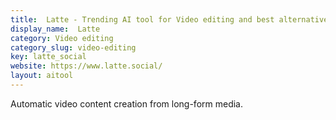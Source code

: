 ```yaml
---
title:  Latte - Trending AI tool for Video editing and best alternatives
display_name:  Latte
category: Video editing
category_slug: video-editing
key: latte_social
website: https://www.latte.social/
layout: aitool
---
```


Automatic video content creation from long-form media.
